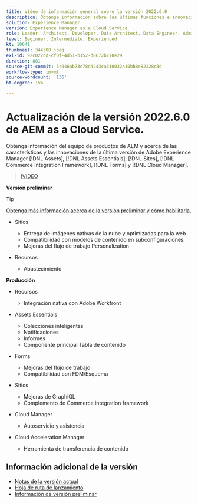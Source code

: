 ```yaml
---
title: Vídeo de información general sobre la versión 2022.6.0
description: Obtenga información sobre las últimas funciones e innovaciones de la versión 2022.6.0 para Adobe Experience Manager [!DNL Assets Essentials], [!DNL Sites], [!DNL Screens], [!DNL Forms] y [!DNL Cloud Foundation].
solution: Experience Manager
version: Experience Manager as a Cloud Service
role: Leader, Architect, Developer, Data Architect, Data Engineer, Admin, User
level: Beginner, Intermediate, Experienced
kt: 10641
thumbnail: 344308.jpeg
exl-id: 92c022cd-cf0f-4d51-b152-d8672b270e29
duration: 881
source-git-commit: 5c946ab73e78d4243ca310032a10bb8e82228c3d
workflow-type: tm+mt
source-wordcount: '136'
ht-degree: 15%

---
```


# Actualización de la versión 2022.6.0 de AEM as a Cloud Service.

Obtenga información del equipo de productos de AEM y acerca de las características y las innovaciones de la última versión de Adobe Experience Manager [!DNL Assets], [!DNL Assets Essentials], [!DNL Sites], [!DNL Commerce Integration Framework], [!DNL Forms] y [!DNL Cloud Manager].

>[!VIDEO](https://video.tv.adobe.com/v/344308/?quality=12&learn=on)

**Versión preliminar**

>[!TIP]
>
>[Obtenga más información acerca de la versión preliminar y cómo habilitarla.](https://experienceleague.adobe.com/docs/experience-manager-cloud-service/content/release-notes/prerelease.html)

* Sitios
   * Entrega de imágenes nativas de la nube y optimizadas para la web
   * Compatibilidad con modelos de contenido en subconfiguraciones
   * Mejoras del flujo de trabajo Personalization

* Recursos
   * Abastecimiento

**Producción**

* Recursos
   * Integración nativa con Adobe Workfront

* Assets Essentials
   * Colecciones inteligentes
   * Notificaciones
   * Informes
   * Componente principal Tabla de contenido

* Forms
   * Mejoras del flujo de trabajo
   * Compatibilidad con FDM/Esquema

* Sitios
   * Mejoras de GraphiQL
   * Complemento de Commerce integration framework

* Cloud Manager
   * Autoservicio y asistencia

* Cloud Acceleration Manager
   * Herramienta de transferencia de contenido

<!-- Have questions about the release?  Discuss the release in [Experience League Communities](https://adobe.ly/3NDPR8Y). -->

## Información adicional de la versión

* [Notas de la versión actual](https://experienceleague.adobe.com/docs/experience-manager-cloud-service/content/release-notes/home.html?lang=es)
* [Hoja de ruta de lanzamiento](https://experienceleague.adobe.com/docs/experience-manager-release-information/aem-release-updates/update-releases-roadmap.html?lang=es)
* [Información de versión preliminar](https://experienceleague.adobe.com/docs/experience-manager-cloud-service/content/release-notes/prerelease.html)

